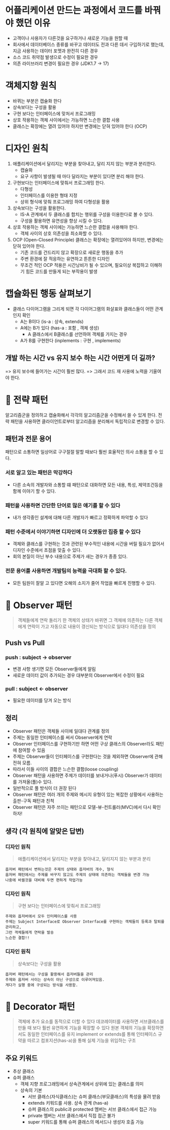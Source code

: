 
# 어플리케이션 만드는 과정에서 코드를 바꿔야 했던 이유
- 고객이나 사용자가 다른것을 요구하거나 새로운 기능을 원할 때
- 회사에서 데이터베이스 종류를 바꾸고 데이터도 전과 다른 데서 구입하기로 했는데, 지금 사용하는 데이터 포멧과 완전히 다른 경우
- 소스 코드 취약점 발생으로 수정이 필요한 경우
- 의존 라이브러리 변경이 필요한 경우 (JDK1.7 -> 17)


# 객체지향 원칙
- 바뀌는 부분은 캡슐화 한다
- 상속보다는 구성을 활용
- 구현 보다는 인터페이스에 맞처서 프로그래밍
- 상호 작용하는 객체 사이에서는 가능하면 느슨한 결합 사용
- 클래스는 확장에는 열려 있어야 하지만 변경에는 닫혀 있어야 한다 (OCP)

# 디자인 원칙

1. 애플리케이션에서 달리지는 부분을 찾아내고, 달리 지지 않는 부분과 분리한다.
	- 캡슐화 
	- 요구 사항이 발생될 때 마다 달라지는 부분이 있다면 분리 해야 한다.
2. 구현보다는 인터페이스에 맞춰서 프로그래밍 한다.
	- 다형성
	- 인터페이스를 이용한 형태 지정
	- 상위 형식에 맞춰 프로그래밍 하여 다형성을 활용
3. 상속보다는 구성을 활용한다.
	- IS-A 관계에서 두 클래스를 합치는 행위를 구성을 이용한다로 볼 수 있다.
	- 구성을 활용하면 유연성을 향상 시킬 수 있다.
4. 상호 작용하는 객체 사이에는 가능하면 느슨한 결합을 사용해야 한다.
	- 객체 사이의 상호 의존성을 최소화할 수 있다.
5. OCP (Open-Closed Principle)  클래스는 확장에는 열려있어야 하지만, 변경에는 닫혀 있어야 한다. 
	- 기존 코드를 건드리지 않고 확장으로 새로운 행동을 추가
	- 주변 환경에 잘 적응하는 유연하고 튼튼한 디자인
	- 무조건 적인 OCP 적용은 시간낭비가 될 수 있으며, 필요이상 복잡하고 이해하기 힘든 코드를 만들게 되는 부작용이 발생

# 캡슐화된 행동 살펴보기
- 클래스 다이어그램을 그리게 되면 각 다이어그램의 화살표와 클래스들이 어떤 관계인지 확인
	- A는 B이다 (is-a : 상속, extends)
	- A에는 B가 있다 (has-a : 포함 , 객체 생성) 
		- A 클래스에서 B클래스를 선언하여 객체를 가지는 경우
	- A가 B를 구현한다 (inplements : 구현 , implements)


## 개발 하는 시간 vs 유지 보수 하는 시간 어떤게 더 길까?
=> 유지 보수에 들어가는 시간이 훨씬 많다.
=> 그래서 코드 재 사용에 노력을 기울여야 한다.




# 🌈 전략 패턴
알고리즘군을 정의하고 캡슐화해서 각각의 알고리즘군을 수정해서 쓸 수 있게 한다.
전략 패턴을 사용하면 클라이언트로부터 알고리즘을 분리해서 독립적으로 변경할 수 있다.



## 패턴과 전문 용어
패턴으로 소통하면 일상어로 구구절절 말할 때보다 훨씬 효율적인 의사 소통을 할 수 있다.

### 서로 알고 있는 패턴은 막강하다
- 다른 소속의 개발자와 소통할 떄 패턴으로 대화하면 모든 내용, 특성, 제약조건등을 함께 이야기 할 수 있다.
### 패턴을 사용하면 간단한 단어로 많은 얘기를 할 수 있다
- 내가 생각중인 설계에 대해 다른 개발자가 빠르고 정확하게 파악할 수 있다

### 패턴 수준에서 이야기하면 디자인에 더 오랫동안 집중 할 수 있다
- 객체와 클래스를 구현하는 것과 관련된 부수적인 내용에 시간을 버릴 필요가 없어서 디자인 수준에서 초점을 맞출 수 있다.
- 회의 본질이 아닌 부수 내용으로 주제가 새는 경우가 종종 있다.

### 전문 용어를 사용하면 개발팀의 능력을 극대화 할 수 있다.
- 모든 팀원이 잘알 고 있다면 오해의 소지가 줄어 작업을 빠르게 진행할 수 있다.



# 🌈 Observer 패턴
 > 객체들에게 연락 돌리기
 > 한 객체의 상태가 바뀌면 그 객체에 의존하는 다른 객체에게 연락이 가고 자동으로 내용이 갱신되는 방식으로 일대다 의존성을 정의

## Push vs Pull
### push : subject -> observer
- 변경 사항 생기면 모든 Observer들에게 알림
- 새로운 데이터 값이 추가되는 경우 대부분의 Observer에서 수정이 필요
### pull : subject <- observer
- 필요한 데이터를 당겨 오는 방식

## 정리
- Observer 패턴은 객체들 사이에 일대다 관계를 정의 
- 주제는 동일한 인터페이스를 써서 Observer에게 연락
- Observer 인터페이스를 구현하기만 하면 어떤 구상 클래스의 Observer라도 패턴에 참여할 수 있음
- 주제는 Observer들이 인터페이스를 구현한다는 것을 제외하면 Observer에 관해 전혀 모름.
- 따라서 이들 사이의 결합은 느슨한 결함(loose coupling)
- Observer 패턴을 사용하면 주제가 데이터를 보내거나(푸시) Observer가 데이터를 가져올(풀)수 있다.
- 일반적으로 풀 방식이 더 권장 된다
- Observer 패턴은 여러 개의 주제와 메시지 유형이 있는 복잡한 상황에서 사용하는 출판-구독 패턴과 친척
- Observer 패턴은 자주 쓰이는 패턴으로 모델-뷰-컨트롤러(MVC)에서 다시 확인 하자!

## 생각 (각 원칙에 알맞은 답변)
### 디자인 원칙 
> 애플리케이션에서 달리지는 부분을 찾아내고, 달리지지 않는 부분과 분리

```
옵저버 패턴에서 변하는것은 주제의 상태와 옵저버의 개수, 형식
옵저버 패턴에서는 주제를 바꾸지 않고도 주제의 상태에 의존하는 객체들을 변경 가능
나중에 바뀔것을 대비해 두면 편하게 작업가능
```

### 디자인 원칙
> 구현 보다는 인터페이스에 맞춰서 프로그래밍
```
주제와 옵저버에서 모두 인터페이스를 사용
주제는 Subject Interface로 Observer Interface를 구현하는 객체들의 등록과 탈퇴를 관리하고, 
그런 객체들에게 연락을 발송
느슨한 결합!!
```


### 디자인 원칙
> 상속보다는 구성을 활용
```
옵저버 패턴에서는 구성을 활용해서 옵저버들을 관리
주제와 옵저버 사이는 상속이 아닌 구성으로 이루어져있음.
게다가 실행 중에 구성되는 방식을 사용함.
```


# 🌈 Decorator 패턴
 > 객체에 추가 요소를 동적으로 더할 수 있다
 > 데코레이터를 사용하면 서브클래스를 만들 때 보다 훨씬 유연하게 기능을 확장할 수 있다
 > 원본 객체의 기능을 확장하면서도 동일한 인터페이스를 유지
 > implement or extends를 통해 인터페이스 규약을 따르고 컴포지션(has-a)을 통해 실제 기능을 위임하는 구조

 
 
## 주요 키워드
- 추상 클래스
- 슈퍼 클래스
	- 객체 지향 프로그래밍에서 상속관계에서 상위에 있는 클래스를 의미
	- 상속의 기본
		- 서브 클래스(자식클래스)는 슈퍼 클래스(부모클래스)의 특성을 물려 받음
		- extends 키워드를 사용. 상속 관계 (has-a)
		- 슈퍼 클래스의 public과 protected 멤버는 서브 클래스에서 접근 가능
		- private 멤버는 서브 클래스에서 직접 접근 불가
		- super 키워드를 통해 슈퍼 클래스의 메서드나 생성자 호출 가능

